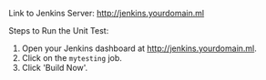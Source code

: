 Link to Jenkins Server: http://jenkins.yourdomain.ml

Steps to Run the Unit Test:
1. Open your Jenkins dashboard at http://jenkins.yourdomain.ml.
2. Click on the `mytesting` job.
3. Click 'Build Now'.

